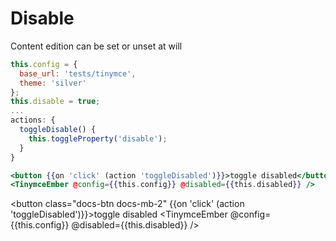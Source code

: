 # Disable

Content edition can be set or unset at will
```js
this.config = {
  base_url: 'tests/tinymce',
  theme: 'silver'
};
this.disable = true;
...
actions: {
  toggleDisable() {
    this.toggleProperty('disable');
  }
}
```
```hbs
<button {{on 'click' (action 'toggleDisabled')}}>toggle disabled</button>
<TinymceEmber @config={{this.config}} @disabled={{this.disabled}} />
```

<button class="docs-btn docs-mb-2" {{on 'click' (action 'toggleDisabled')}}>toggle disabled</button>
<TinymceEmber @config={{this.config}} @disabled={{this.disabled}} />
